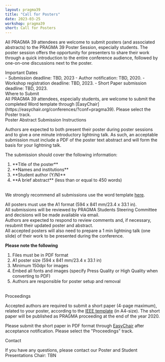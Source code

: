 ```yaml
---
layout: pragma39
title: "Call for Posters"
date: 2023-03-25
workshop: pragma39
short: Call for Posters
---
```


All PRAGMA 39 attendees are welcome to submit posters (and associated
abstracts) to the PRAGMA 39 Poster Session, especially students. The poster
session offers the opportunity for presenters to share their work through a
quick introduction to the entire conference audience, followed by one-on-one
discussions next to the poster.

<div class="border39">Important Dates</div>
- Submission deadline: TBD, 2023
- Author notification: TBD, 2020.
- Workshop registration deadline: TBD, 2023.
- Short Paper submission deadline: TBD, 2023.

<br>

<div class="border39">Where to Submit</div>
All PRAGMA 39 attendees, especially students, are welcome to submit the
completed Word template through [EasyChair](https://easychair.org/conferences/?conf=pragma39). Please select the Poster track.

<div class="border39">Poster Abstract Submission Instructions</div>

Authors are expected to both present their poster during poster sessions and
to give a one minute introductory lightning talk. As such, an acceptable
submission must include a PDF of the poster text abstract and will form the
basis for your lightning talk.

The submission should cover the following information: 

<ol>
<li>**Title of the poster**</li>
<li>**Names and institutions**</li>
<li>**Student author (Y/N)**</li>
<li>**A brief abstract** (less than or equal to 450 words)</li>
</ol>

<br>
We strongly recommend all submissions use the word template 
<a href="/images/pragma39/PRAGMA39 Poster Abstract Template.docx">here</a>.<br>

All posters must use the A1 format (594 x 841 mm/23.4 x 33.1 in).<br>
All submissions will be reviewed by PRAGMA Students Steering Committee and
decisions will be made available via email.<br>
Authors are expected to respond to review comments and, if necessary, resubmit
their updated poster and abstract.<br>
All accepted posters will also need to prepare a 1 min lightning talk (one
slide) of their work to be presented during the conference.<br>

<b>Please note the following</b>

<ol>
<li>Files must be in PDF format</li>
<li>A1 poster size (594 x 841 mm/23.4 x 33.1 in)</li>
<li>Minimum 150dpi for images</li>
<li>Embed all fonts and images (specify Press Quality or High Quality when converting to PDF)</li>
<li>Authors are responsible for poster setup and removal</li>
</ol>
<br>

<div class="border39">Proceedings</div>

Accepted authors are required to submit a short paper (4-page maximum), related to your poster, according to the <a href="https://www.ieee.org/conferences/publishing/templates.html">IEEE template</a> (in A4-size). The short paper will be published as PRAGMA proceeding at the end of the year 2020. 

Please submit the short paper in PDF format through [EasyChair](https://easychair.org/conferences/?conf=pragma39) after acceptance notification. Please select the "Proceedings" track.

<div class="border39">Contact</div>

If you have any questions, please contact our Poster and Student Presentations
Chair: TBN

